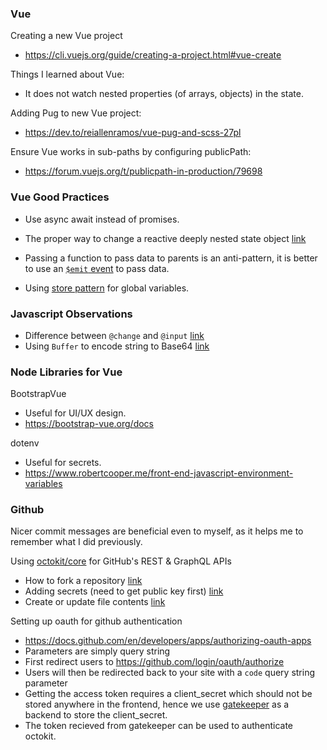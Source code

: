 ### Vue

Creating a new Vue project
- https://cli.vuejs.org/guide/creating-a-project.html#vue-create

Things I learned about Vue:
- It does not watch nested properties (of arrays, objects) in the state. 

Adding Pug to new Vue project:
- https://dev.to/reiallenramos/vue-pug-and-scss-27pl

Ensure Vue works in sub-paths by configuring publicPath:
- https://forum.vuejs.org/t/publicpath-in-production/79698

### Vue Good Practices

- Use async await instead of promises.

- The proper way to change a reactive deeply nested state object [link](https://stackoverflow.com/questions/46985067/vue-change-object-in-array-and-trigger-reactivity)

- Passing a function to pass data to parents is an anti-pattern, it is better to use an [`$emit` event](https://vuejs.org/v2/guide/components.html#Listening-to-Child-Components-Events) to pass data.

- Using [store pattern](https://vuejs.org/v2/guide/state-management.html#Simple-State-Management-from-Scratch) for global variables.

### Javascript Observations
- Difference between `@change` and `@input` [link](https://stackoverflow.com/questions/17047497/difference-between-change-and-input-event-for-an-input-element)
- Using `Buffer` to encode string to Base64 [link](https://stackoverflow.com/questions/6182315/how-to-do-base64-encoding-in-node-js)

### Node Libraries for Vue

BootstrapVue
- Useful for UI/UX design.
- https://bootstrap-vue.org/docs

dotenv
- Useful for secrets.
- https://www.robertcooper.me/front-end-javascript-environment-variables



### Github

Nicer commit messages are beneficial even to myself, as it helps me to remember what I did previously.

Using [octokit/core](https://www.npmjs.com/package/@octokit/core) for GitHub's REST & GraphQL APIs
- How to fork a repository [link](https://docs.github.com/en/rest/reference/repos#forks)
- Adding secrets (need to get public key first) [link](https://docs.github.com/en/rest/reference/actions#create-or-update-a-repository-secret)
- Create or update file contents [link](https://docs.github.com/en/rest/reference/repos#create-or-update-file-contents)

Setting up oauth for github authentication
- https://docs.github.com/en/developers/apps/authorizing-oauth-apps
- Parameters are simply query string
- First redirect users to https://github.com/login/oauth/authorize
- Users will then be redirected back to your site with a `code` query string parameter
- Getting the access token requires a client_secret which should not be stored anywhere in the frontend, hence we use [gatekeeper](https://github.com/prose/gatekeeper) as a backend to store the client_secret.
- The token recieved from gatekeeper can be used to authenticate octokit.
